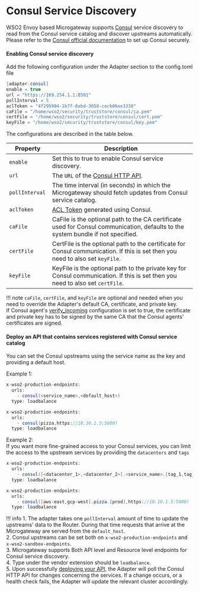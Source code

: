 # Consul Service Discovery

WSO2 Envoy based Microgateway supports [Consul](https://www.hashicorp.com/products/consul) service discovery to read from the Consul service catalog and discover upstreams automatically.
Please refer to the [Consul official documentation](https://www.consul.io/docs) to set up Consul securely.

#### Enabling Consul service discovery

Add the following configuration under the Adapter section to the config.toml file

``` java
[adapter.consul]
enable = true
url = "https://169.254.1.1:8501"
pollInterval = 5
aclToken = "4f295904-1b7f-8abd-3058-cecb06ee3338"
caFile = "/home/wso2/security/truststore/consul/ca.pem"
certFile = "/home/wso2/security/truststore/consul/cert.pem"
keyFile = "/home/wso2/security/truststore/consul/key.pem"
```

The configurations are described in the table below.

|<div style="width:100px">Property</div>| Description                                                                    |
|---------------------------------------|--------------------------------------------------------------------------------|
| `enable`                              | Set this to true to enable Consul service discovery. |
| `url`                                 | The `URL` of the [Consul HTTP API](https://www.consul.io/api-docs#http-api-structure).|
| `pollInterval`                        | The time interval (in seconds) in which the Microgateway should fetch updates from Consul service catalog.|
| `aclToken`                            | [ACL Token](https://learn.hashicorp.com/tutorials/consul/access-control-setup-production) generated using Consul.|
| `caFile`                              | CaFile is the optional path to the CA certificate used for Consul communication, defaults to the system bundle if not specified.|
| `certFile`                            | CertFile is the optional path to the certificate for Consul communication. If this is set then you need to also set `keyFile`.|
| `keyFile`                             | KeyFile is the optional path to the private key for Consul communication. If this is set then you need to also set `certFile`.|


!!! note
        `caFile`, `certFile`, and `keyFile` are optional and needed when you need to override the Adapter's default CA, certificate, and private key.<br>
        If Consul agent's [verify_incoming](https://www.consul.io/docs/agent/options#verify_incoming) configuration is set to true, the certificate and private key has to be signed by the same
        CA that the Consul agents' certificates are signed.


#### Deploy an API that contains services registered with Consul service catalog

You can set the Consul upstreams using the service name as the key and providing a default host.

Example 1:

```java tab="Format"
x-wso2-production-endpoints:
  urls:
    - consul(<service_name>,<default_host>)
  type: loadbalance
```

```java tab="Example"
x-wso2-production-endpoints:
  urls:
    - consul(pizza,https://10.10.1.5:5000)
  type: loadbalance
```

Example 2:<br>
If you want more fine-grained access to your Consul services, you can limit the access to the upstream services by providing
the `datacenters` and `tags`

```java tab="Format"
x-wso2-production-endpoints:
  urls:
    - consul([<datacenter_1>,<datacenter_2>].<service_name>.[tag_1,tag_2],<default_host>)
  type: loadbalance
```

```java tab="Example"
x-wso2-production-endpoints:
  urls:
    - consul([aws-east,gcp-west].pizza.[prod],https://10.10.1.5:5000)
  type: loadbalance
```

<!-- todo rumesh check the keyword for loadbalance once implemented -->

!!! info
        1. The adapter takes one `pollInterval` amount of time to update the upstreams' data to the Router.
        During that time requests that arrive at the Microgateway are served from the
        `default_host`. <br>
        2. Consul upstreams can be set both on `x-wso2-production-endpoints` and `x-wso2-sandbox-endpoints`.<br>
        3. Microgateway supports Both API level and Resource level endpoints for Consul service discovery.<br>
        4. Type under the vendor extension should be `loadbalance`.
        <br>
        5. Upon successfully [deploying your API](quick-start-guide.md#step-2---create-and-deploy-an-api-project), the Adapter will poll the Consul HTTP API for changes concerning the services.
        If a change occurs, or a health check fails, the Adapter will update the relevant cluster accordingly.

       
